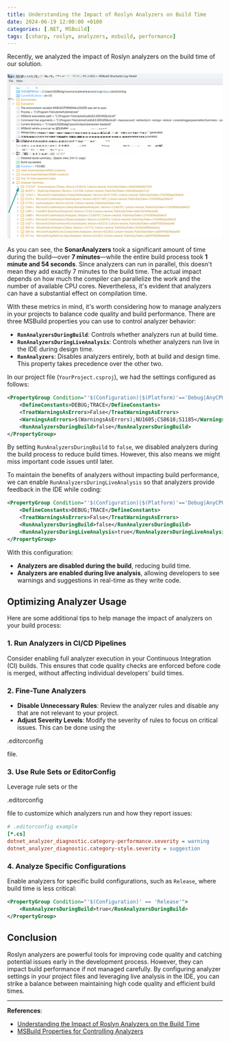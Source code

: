```yaml
---
title: Understanding the Impact of Roslyn Analyzers on Build Time
date: 2024-06-19 12:00:00 +0100
categories: [.NET, MSBuild]
tags: [csharp, roslyn, analyzers, msbuild, performance]
---
```


Recently, we analyzed the impact of Roslyn analyzers on the build time of our solution.

![Build Time Analysis](/assets/img/build-time-analysis.png)

As you can see, the **SonarAnalyzers** took a significant amount of time during the build—over **7 minutes**—while the entire build process took **1 minute and 54 seconds**. Since analyzers can run in parallel, this doesn't mean they add exactly 7 minutes to the build time. The actual impact depends on how much the compiler can parallelize the work and the number of available CPU cores. Nevertheless, it's evident that analyzers can have a substantial effect on compilation time.

With these metrics in mind, it's worth considering how to manage analyzers in your projects to balance code quality and build performance. There are three MSBuild properties you can use to control analyzer behavior:

- **`RunAnalyzersDuringBuild`**: Controls whether analyzers run at build time.
- **`RunAnalyzersDuringLiveAnalysis`**: Controls whether analyzers run live in the IDE during design time.
- **`RunAnalyzers`**: Disables analyzers entirely, both at build and design time. This property takes precedence over the other two.

In our project file (`YourProject.csproj`), we had the settings configured as follows:

```xml
<PropertyGroup Condition="'$(Configuration)|$(Platform)'=='Debug|AnyCPU'">
    <DefineConstants>DEBUG;TRACE</DefineConstants>
    <TreatWarningsAsErrors>False</TreatWarningsAsErrors>
    <WarningsAsErrors>$(WarningsAsErrors);NU1605;CS8618;S1185</WarningsAsErrors>
    <RunAnalyzersDuringBuild>false</RunAnalyzersDuringBuild>
</PropertyGroup>
```

By setting `RunAnalyzersDuringBuild` to `false`, we disabled analyzers during the build process to reduce build times. However, this also means we might miss important code issues until later.

To maintain the benefits of analyzers without impacting build performance, we can enable `RunAnalyzersDuringLiveAnalysis` so that analyzers provide feedback in the IDE while coding:

```xml
<PropertyGroup Condition="'$(Configuration)|$(Platform)'=='Debug|AnyCPU'">
    <DefineConstants>DEBUG;TRACE</DefineConstants>
    <TreatWarningsAsErrors>False</TreatWarningsAsErrors>
    <RunAnalyzersDuringBuild>false</RunAnalyzersDuringBuild>
    <RunAnalyzersDuringLiveAnalysis>true</RunAnalyzersDuringLiveAnalysis>
</PropertyGroup>
```

With this configuration:

- **Analyzers are disabled during the build**, reducing build time.
- **Analyzers are enabled during live analysis**, allowing developers to see warnings and suggestions in real-time as they write code.

## Optimizing Analyzer Usage

Here are some additional tips to help manage the impact of analyzers on your build process:

### 1. Run Analyzers in CI/CD Pipelines

Consider enabling full analyzer execution in your Continuous Integration (CI) builds. This ensures that code quality checks are enforced before code is merged, without affecting individual developers' build times.

### 2. Fine-Tune Analyzers

- **Disable Unnecessary Rules**: Review the analyzer rules and disable any that are not relevant to your project.
- **Adjust Severity Levels**: Modify the severity of rules to focus on critical issues. This can be done using the 

.editorconfig

 file.

### 3. Use Rule Sets or EditorConfig

Leverage rule sets or the 

.editorconfig

 file to customize which analyzers run and how they report issues:

```ini
# .editorconfig example
[*.cs]
dotnet_analyzer_diagnostic.category-performance.severity = warning
dotnet_analyzer_diagnostic.category-style.severity = suggestion
```

### 4. Analyze Specific Configurations

Enable analyzers for specific build configurations, such as `Release`, where build time is less critical:

```xml
<PropertyGroup Condition="'$(Configuration)' == 'Release'">
    <RunAnalyzersDuringBuild>true</RunAnalyzersDuringBuild>
</PropertyGroup>
```

## Conclusion

Roslyn analyzers are powerful tools for improving code quality and catching potential issues early in the development process. However, they can impact build performance if not managed carefully. By configuring analyzer settings in your project files and leveraging live analysis in the IDE, you can strike a balance between maintaining high code quality and efficient build times.

---

**References**:

- [Understanding the Impact of Roslyn Analyzers on the Build Time](https://www.meziantou.net/understanding-the-impact-of-roslyn-analyzers-on-the-build-time.htm)
- [MSBuild Properties for Controlling Analyzers](https://learn.microsoft.com/en-us/visualstudio/code-quality/use-roslyn-analyzers?view=vs-2022#control-analyzer-execution)